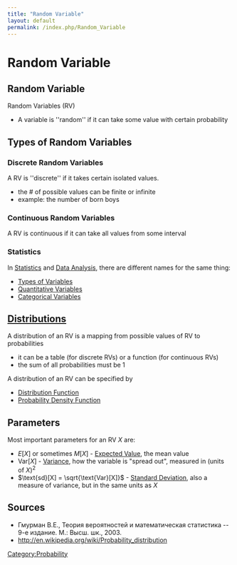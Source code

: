 ```yaml
---
title: "Random Variable"
layout: default
permalink: /index.php/Random_Variable
---
```


# Random Variable

## Random Variable
Random Variables (RV)
- A variable is ''random'' if it can take some value with certain probability


## Types of Random Variables
### Discrete Random Variables
A RV is ''discrete'' if it takes certain isolated values.
- the # of possible values can be finite or infinite
- example: the number of born boys


### Continuous Random Variables
A RV is continuous if it can take all values from some interval


### Statistics
In [Statistics](Statistics) and [Data Analysis](Data_Analysis), there are different names for the same thing:
- [Types of Variables](Types_of_Variables)
- [Quantitative Variables](Quantitative_Variables) 
- [Categorical Variables](Categorical_Variables) 


## [Distributions](Distributions)
A distribution of an RV is a mapping from possible values of RV to probabilities 
- it can be a table (for discrete RVs) or a function (for continuous RVs)
- the sum of all probabilities must be 1

A distribution of an RV can be specified by 
- [Distribution Function](Distribution_Function)
- [Probability Density Function](Probability_Density_Function)


## Parameters
Most important parameters for an RV $X$ are:
- $E[X]$ or sometimes $M[X]$ - [Expected Value](Expected_Value), the mean value 
- $\text{Var}[X]$ - [Variance](Variance), how the variable is "spread out", measured in (units of $X$)${}^2$
- $\text{sd}[X] = \sqrt{\text{Var}[X]}$ - [Standard Deviation](Standard_Deviation), also a measure of variance, but in the same units as $X$



## Sources
- Гмурман В.Е., Теория вероятностей и математическая статистика -- 9-е издание. М.: Высш. шк., 2003.
- http://en.wikipedia.org/wiki/Probability_distribution


[Category:Probability](Category_Probability)